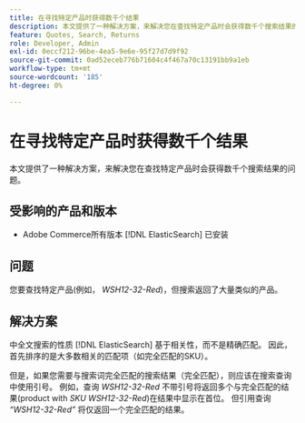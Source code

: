 ```yaml
---
title: 在寻找特定产品时获得数千个结果
description: 本文提供了一种解决方案，来解决您在查找特定产品时会获得数千个搜索结果的问题。
feature: Quotes, Search, Returns
role: Developer, Admin
exl-id: 0eccf212-96be-4ea5-9e6e-95f27d7d9f92
source-git-commit: 0ad52eceb776b71604c4f467a70c13191bb9a1eb
workflow-type: tm+mt
source-wordcount: '185'
ht-degree: 0%

---
```


# 在寻找特定产品时获得数千个结果

本文提供了一种解决方案，来解决您在查找特定产品时会获得数千个搜索结果的问题。

## 受影响的产品和版本

* Adobe Commerce所有版本 [!DNL ElasticSearch] 已安装

## 问题

您要查找特定产品(例如， *WSH12-32-Red*)，但搜索返回了大量类似的产品。

## 解决方案

中全文搜索的性质 [!DNL ElasticSearch] 基于相关性，而不是精确匹配。 因此，首先排序的是大多数相关的匹配项（如完全匹配的SKU）。

但是，如果您需要与搜索词完全匹配的搜索结果（完全匹配），则应该在搜索查询中使用引号。 例如，查询 *WSH12-32-Red* 不带引号将返回多个与完全匹配的结果(product with *SKU WSH12-32-Red*)在结果中显示在首位。 但引用查询 *“WSH12-32-Red”* 将仅返回一个完全匹配的结果。
